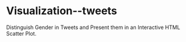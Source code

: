 # Visualization--tweets
Distinguish Gender in Tweets and Present them in an Interactive HTML Scatter Plot.

